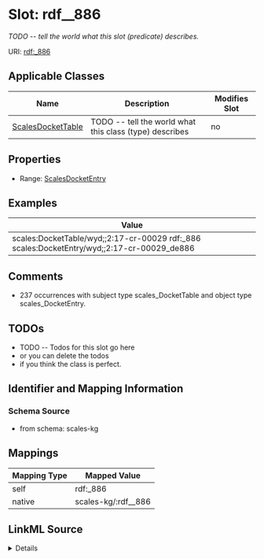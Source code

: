 

# Slot: rdf__886


_TODO -- tell the world what this slot (predicate) describes._





URI: [rdf:_886](http://www.w3.org/1999/02/22-rdf-syntax-ns#_886)



<!-- no inheritance hierarchy -->





## Applicable Classes

| Name | Description | Modifies Slot |
| --- | --- | --- |
| [ScalesDocketTable](../classes/ScalesDocketTable.md) | TODO -- tell the world what this class (type) describes |  no  |







## Properties

* Range: [ScalesDocketEntry](../classes/ScalesDocketEntry.md)






## Examples

| Value |
| --- |
| scales:DocketTable/wyd;;2:17-cr-00029 rdf:_886 scales:DocketEntry/wyd;;2:17-cr-00029_de886 |

## Comments

* 237 occurrences with subject type scales_DocketTable and object type scales_DocketEntry.

## TODOs

* TODO -- Todos for this slot go here
* or you can delete the todos
* if you think the class is perfect.

## Identifier and Mapping Information







### Schema Source


* from schema: scales-kg




## Mappings

| Mapping Type | Mapped Value |
| ---  | ---  |
| self | rdf:_886 |
| native | scales-kg/:rdf__886 |




## LinkML Source

<details>
```yaml
name: rdf__886
description: TODO -- tell the world what this slot (predicate) describes.
todos:
- TODO -- Todos for this slot go here
- or you can delete the todos
- if you think the class is perfect.
comments:
- 237 occurrences with subject type scales_DocketTable and object type scales_DocketEntry.
examples:
- value: scales:DocketTable/wyd;;2:17-cr-00029 rdf:_886 scales:DocketEntry/wyd;;2:17-cr-00029_de886
from_schema: scales-kg
rank: 1000
slot_uri: rdf:_886
alias: rdf__886
domain_of:
- scales_DocketTable
range: scales_DocketEntry

```
</details>